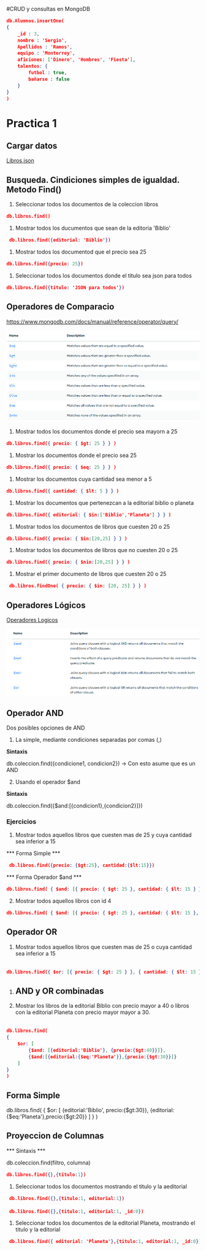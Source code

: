 
#CRUD y consultas en MongoDB


```json
db.Alumnos.insertOne(
{
    _id : 3,
    nombre : 'Sergio',
    Apellidos : 'Ramos',
    equipo : 'Monterrey',
    aficiones: ['Dinero', 'Hombres', 'Fiesta'],
    talentos: {
        futbol : true,
        bañarse : false
    }
}
)
```



# Practica 1

## Cargar datos

[Libros.json](./data/libros.json)

## Busqueda. Cindiciones simples de igualdad. Metodo Find() 

1. Seleccionar todos los documentos de la coleccion libros

```json
db.libros.find()
```
1. Mostrar todos los ducumentos que sean de la editoria 'Biblio'

```json
 db.libros.find({editorial: 'Biblio'})
```

1. Mostrar todos los documentod que el precio sea 25
```json
db.libros.find({precio: 25})
```

1. Seleccionar todos los documentos donde el titulo sea json para todos
```json
db.libros.find({titulo: 'JSON para todos'})
```

## Operadores de Comparacio

https://www.mongodb.com/docs/manual/reference/operator/query/


![Operadores de Comparación](../IMG/Operadores_Imagenes.png)

1. Mostrar todos los documentos donde el precio sea mayorn a 25

```json
db.libros.find({ precio: { $gt: 25 } } )
```

1. Mostrar los documentos donde el precio sea 25

```json
db.libros.find({ precio: { $eq: 25 } } )
```

1. Mostrar los documentos cuya cantidad sea menor a 5

```json
db.libros.find({ cantidad: { $lt: 5 } } )
```

1. Mostrar los documentos que pertenezcan a la editorial biblio o planeta

```json
db.libros.find({ editorial: { $in:['Biblio','Planeta'] } } )
```

1. Mostrar todos los documentos de libros que cuesten 20 o 25
```json
db.libros.find({ precio: { $in:[20,25] } } )
```

1. Mostrar todos los documentos de libros que no cuesten 20 o 25

```json
db.libros.find({ precio: { $nin:[20,25] } } )
```

1. Mostrar el primer documento de libros que cuesten 20 o 25

```json
 db.libros.findOne( { precio: { $in: [20, 25] } } )
```

## Operadores Lógicos

[Operadores Logicos](https://www.mongodb.com/docs/manual/reference/operator/query/)

![Operadores Logicos](../IMG/Operadores_Logicos.png)

## Operador AND

Dos posibles opciones de AND

1. La simple, mediante condiciones separadas por comas (,)

**Sintaxis** 

db.coleccion.find({condicione1, condicion2}) -> Con esto asume que es un AND

2. Usando el operador $and 

**Sintaxis**

db.coleccion.find({$and:[{condicion1},{condicion2}]})

### Ejercicios 

1. Mostrar todos aquellos libros que cuesten mas de 25 y cuya cantidad sea inferior a 15

*** Forma Simple ***

```json
 db.libros.find({precio: {$gt:25}, cantidad:{$lt:15}})
```

*** Forma Operador $and ***

```json
db.libros.find( { $and: [{ precio: { $gt: 25 }, cantidad: { $lt: 15 } }] } )

```

2. Mostrar todos aquellos libros con id 4

```json
db.libros.find( { $and: [{ precio: { $gt: 25 }, cantidad: { $lt: 15 }, _id:{$eq:4} }] } )
```

## Operador OR ##
1. Mostrar todos aquellos libros que cuesten mas de 25 o cuya cantidad sea inferior a 15

```json

db.libros.find({ $or: [{ precio: { $gt: 25 } }, { cantidad: { $lt: 15 } }] } )

```

1. ## AND y OR combinadas ##

2. Mostrar los libros de la editorial Biblio con precio mayor a 40 o libros con la editorial Planeta con precio mayor 
   mayor a 30.

```json

db.libros.find(
{
    $or: [
        {$and: [{editorial:'Biblio'}, {precio:{$gt:40}}]},
        {$and:[{editorial:{$eq:'Planeta'}},{precio:{$gt:30}}]}
    ]
}
)

```

## Forma Simple

db.libros.find(
{
    $or: [
        {editorial:'Biblio', precio:{$gt:30}},
        {editorial:{$eq:'Planeta'},precio:{$gt:20}}
        ]
}
)

## Proyeccion de Columnas

*** Sintaxis ***

db.coleccion.find(filtro, columna)

```json
db.libros.find({},{titulo:1})
```

1. Seleccionar todos los documentos mostrando el titulo y la aeditorial

```json
 db.libros.find({},{titulo:1, editorial:1})

 db.libros.find({},{titulo:1, editorial:1, _id:0})
```

1. Seleccionar todos los documentos de la editorial Planeta, mostrando el titulo y la editorial

```json
 db.libros.find({ editorial: 'Planeta'},{titulo:1, editorial:1, _id:0})
```
